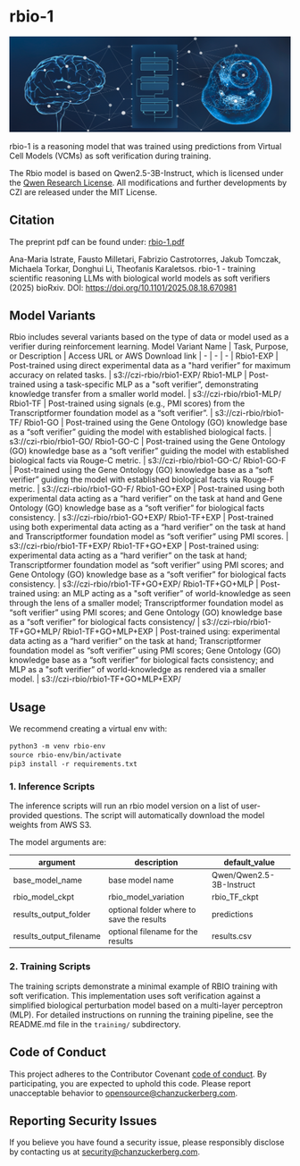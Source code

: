 # rbio-1

![rbio Model Architecture](rbio_Brain+Cell.png)

rbio-1 is a reasoning model that was trained using predictions from Virtual Cell Models (VCMs) as soft verification during training. 

The Rbio model is based on Qwen2.5-3B-Instruct, which is licensed under the [Qwen Research License](https://huggingface.co/Qwen/Qwen2.5-3B-Instruct/blob/main/LICENSE). All modifications and further developments by CZI are released under the MIT License.

## Citation
The preprint pdf can be found under: [rbio-1.pdf](https://github.com/czi-ai/rbio/blob/main/rbio-1.pdf)

Ana-Maria Istrate, Fausto Milletari, Fabrizio Castrotorres, Jakub Tomczak, Michaela Torkar, Donghui Li, Theofanis Karaletsos. rbio-1 - training scientific reasoning LLMs with biological world models as soft verifiers (2025) bioRxiv. DOI: https://doi.org/10.1101/2025.08.18.670981


## Model Variants
Rbio includes several variants based on the type of data or model used as a verifier during reinforcement learning.
Model Variant Name | Task, Purpose, or Description | Access URL or AWS Download link
| - | - | - |
Rbio1-EXP | Post-trained using direct experimental data as a "hard verifier” for maximum accuracy on related tasks. | s3://czi-rbio/rbio1-EXP/
Rbio1-MLP | Post-trained using a task-specific MLP as a "soft verifier”, demonstrating knowledge transfer from a smaller world model. | s3://czi-rbio/rbio1-MLP/
Rbio1-TF | Post-trained using signals (e.g., PMI scores) from the Transcriptformer foundation model as a “soft verifier”. | s3://czi-rbio/rbio1-TF/
Rbio1-GO | Post-trained using the Gene Ontology (GO) knowledge base as a “soft verifier” guiding the model with established biological facts. | s3://czi-rbio/rbio1-GO/
Rbio1-GO-C | Post-trained using the Gene Ontology (GO) knowledge base as a “soft verifier” guiding the model with established biological facts via Rouge-C metric. | s3://czi-rbio/rbio1-GO-C/
Rbio1-GO-F | Post-trained using the Gene Ontology (GO) knowledge base as a “soft verifier” guiding the model with established biological facts via Rouge-F metric. | s3://czi-rbio/rbio1-GO-F/
Rbio1-GO+EXP | Post-trained using both experimental data acting as a “hard verifier” on the task at hand and Gene Ontology (GO) knowledge base as a “soft verifier” for biological facts consistency. | s3://czi-rbio/rbio1-GO+EXP/
Rbio1-TF+EXP | Post-trained using both experimental data acting as a “hard verifier” on the task at hand and Transcriptformer foundation model as “soft verifier” using PMI scores. | s3://czi-rbio/rbio1-TF+EXP/
Rbio1-TF+GO+EXP | Post-trained using: experimental data acting as a “hard verifier” on the task at hand; Transcriptformer foundation model as “soft verifier” using PMI scores; and Gene Ontology (GO) knowledge base as a “soft verifier” for biological facts consistency. | s3://czi-rbio/rbio1-TF+GO+EXP/
Rbio1-TF+GO+MLP | Post-trained using: an MLP acting as a "soft verifier” of world-knowledge as seen through the lens of a smaller model; Transcriptformer foundation model as “soft verifier” using PMI scores; and Gene Ontology (GO) knowledge base as a “soft verifier” for biological facts consistency/ | s3://czi-rbio/rbio1-TF+GO+MLP/
Rbio1-TF+GO+MLP+EXP | Post-trained using: experimental data acting as a “hard verifier” on the task at hand; Transcriptformer foundation model as “soft verifier” using PMI scores; Gene Ontology (GO) knowledge base as a “soft verifier” for biological facts consistency; and MLP as a "soft verifier” of world-knowledge as rendered via a smaller model. | s3://czi-rbio/rbio1-TF+GO+MLP+EXP/

## Usage

We recommend creating a virtual env with:

```
python3 -m venv rbio-env
source rbio-env/bin/activate
pip3 install -r requirements.txt
```

### 1. Inference Scripts
The inference scripts will run an rbio model version on a list of user-provided questions. The script will automatically download the model weights from AWS S3. 

The model arguments are:

| argument | description | default_value |
| - | - | - |
| base_model_name | base model name | Qwen/Qwen2.5-3B-Instruct |
| rbio_model_ckpt | rbio_model_variation | rbio_TF_ckpt 
| results_output_folder | optional folder where to save the results | predictions |
| results_output_filename | optional filename for the results |results.csv |


### 2. Training Scripts
The training scripts demonstrate a minimal example of RBIO training with soft verification. This implementation uses soft verification against a simplified biological perturbation model based on a multi-layer perceptron (MLP).
For detailed instructions on running the training pipeline, see the README.md file in the `training/` subdirectory.

## Code of Conduct

This project adheres to the Contributor Covenant [code of conduct](https://github.com/chanzuckerberg/.github/blob/master/CODE_OF_CONDUCT.md). By participating, you are expected to uphold this code. Please report unacceptable behavior to [opensource@chanzuckerberg.com](mailto:opensource@chanzuckerberg.com).

## Reporting Security Issues

If you believe you have found a security issue, please responsibly disclose by contacting us at [security@chanzuckerberg.com](mailto:security@chanzuckerberg.com).
